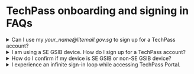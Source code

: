 # TechPass onboarding and signing in FAQs

<details><summary>Can I use my <em>your_name<span>@</span>litemail.gov.sg</em> to sign up for a TechPass account?</summary>

No. As LiteMail accounts can't receive emails outside your agency, you will not receive emails from TechPass. So upgrade to a standard mailbox before signing up for TechPass. Format of a standard, organisational email address of a public officer is *your_name<span>@</span>agency.gov.sg*.

</details>

<details><summary>I am using a SE GSIB device. How do I sign up for a TechPass account?</summary>

If you are using a SE GSIB device:

1. Create a [service request](https://go.gov.sg/seed-techpass-support) to get your TechPass account.

2. In **Ticket Request Type**, select **Service Request** and choose **Create TechPass account for Secured Email GSIB users**.
3. When prompted to confirm, if you are a Secured Email(SE) GSIB user, select **Yes**.

?> It takes 3 business days for us to provision a TechPass account for a SE GSIB user. For more details on SE-GSIB device, see the [Glossary](glossary).

</details>

<details><summary>How do I confirm if my device is SE GSIB or non-SE GSIB device?</summary>

If you are using a SE GSIB device, you need to use your PS-Card to authenticate. If you are using a non-SE GSIB device, every time you log in to your device, you need to enter your BitLocker PIN.

</details>

<details><summary>I experience an infinite sign-in loop while accessing TechPass Portal.</summary>


If you experience an infinite sign-in loop while signing in to the TechPass Portal, please clear your cache. 


</details>

